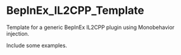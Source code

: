 # BepInEx_IL2CPP_Template
Template for a generic BepInEx IL2CPP plugin using Monobehavior injection.

Include some examples.
